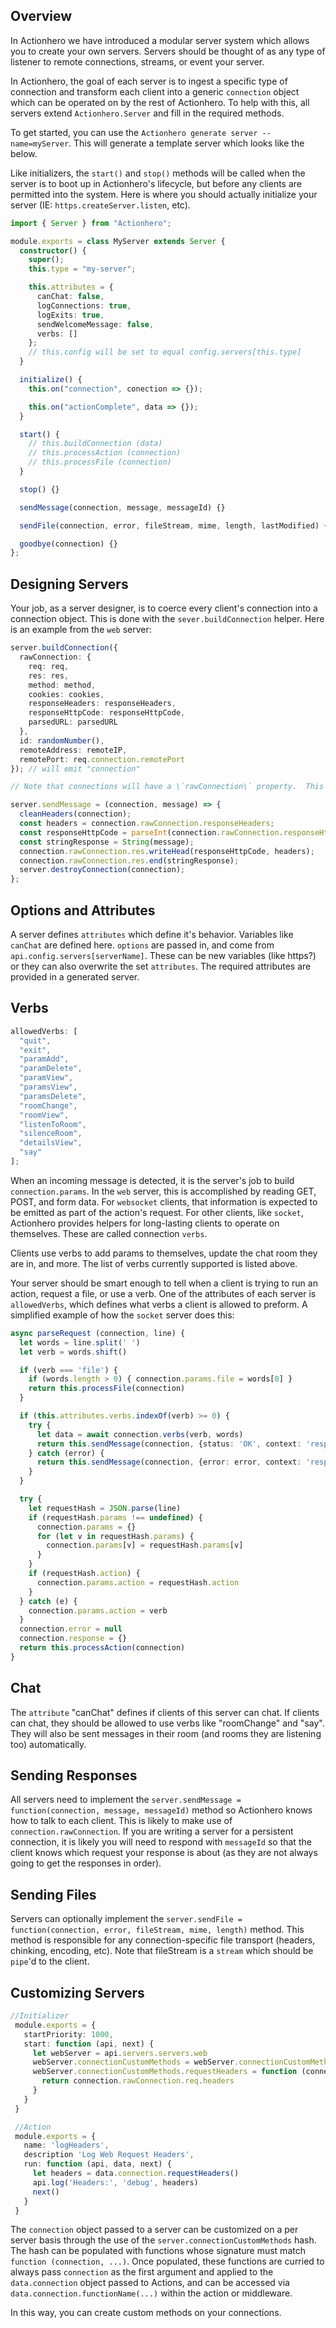 ## Overview

In Actionhero we have introduced a modular server system which allows you to create your own servers. Servers should be thought of as any type of listener to remote connections, streams, or event your server.

In Actionhero, the goal of each server is to ingest a specific type of connection and transform each client into a generic `connection` object which can be operated on by the rest of Actionhero. To help with this, all servers extend `Actionhero.Server` and fill in the required methods.

To get started, you can use the `Actionhero generate server --name=myServer`. This will generate a template server which looks like the below.

Like initializers, the `start()` and `stop()` methods will be called when the server is to boot up in Actionhero's lifecycle, but before any clients are permitted into the system. Here is where you should actually initialize your server (IE: `https.createServer.listen`, etc).

```ts
import { Server } from "Actionhero";

module.exports = class MyServer extends Server {
  constructor() {
    super();
    this.type = "my-server";

    this.attributes = {
      canChat: false,
      logConnections: true,
      logExits: true,
      sendWelcomeMessage: false,
      verbs: []
    };
    // this.config will be set to equal config.servers[this.type]
  }

  initialize() {
    this.on("connection", conection => {});

    this.on("actionComplete", data => {});
  }

  start() {
    // this.buildConnection (data)
    // this.processAction (connection)
    // this.processFile (connection)
  }

  stop() {}

  sendMessage(connection, message, messageId) {}

  sendFile(connection, error, fileStream, mime, length, lastModified) {}

  goodbye(connection) {}
};
```

## Designing Servers

Your job, as a server designer, is to coerce every client's connection into a connection object. This is done with the `sever.buildConnection` helper. Here is an example from the `web` server:

```ts
server.buildConnection({
  rawConnection: {
    req: req,
    res: res,
    method: method,
    cookies: cookies,
    responseHeaders: responseHeaders,
    responseHttpCode: responseHttpCode,
    parsedURL: parsedURL
  },
  id: randomNumber(),
  remoteAddress: remoteIP,
  remotePort: req.connection.remotePort
}); // will emit "connection"

// Note that connections will have a \`rawConnection\` property.  This is where you should store the actual object(s) returned by your server so that you can use them to communicate back with the client.  Again, an example from the \`web\` server:

server.sendMessage = (connection, message) => {
  cleanHeaders(connection);
  const headers = connection.rawConnection.responseHeaders;
  const responseHttpCode = parseInt(connection.rawConnection.responseHttpCode);
  const stringResponse = String(message);
  connection.rawConnection.res.writeHead(responseHttpCode, headers);
  connection.rawConnection.res.end(stringResponse);
  server.destroyConnection(connection);
};
```

## Options and Attributes

A server defines `attributes` which define it's behavior. Variables like `canChat` are defined here. `options` are passed in, and come from `api.config.servers[serverName]`. These can be new variables (like https?) or they can also overwrite the set `attributes`.
The required attributes are provided in a generated server.

## Verbs

```ts
allowedVerbs: [
  "quit",
  "exit",
  "paramAdd",
  "paramDelete",
  "paramView",
  "paramsView",
  "paramsDelete",
  "roomChange",
  "roomView",
  "listenToRoom",
  "silenceRoom",
  "detailsView",
  "say"
];
```

When an incoming message is detected, it is the server's job to build `connection.params`. In the `web` server, this is accomplished by reading GET, POST, and form data. For `websocket` clients, that information is expected to be emitted as part of the action's request. For other clients, like `socket`, Actionhero provides helpers for long-lasting clients to operate on themselves. These are called connection `verbs`.

Clients use verbs to add params to themselves, update the chat room they are in, and more. The list of verbs currently supported is listed above.

Your server should be smart enough to tell when a client is trying to run an action, request a file, or use a verb. One of the attributes of each server is `allowedVerbs`, which defines what verbs a client is allowed to preform. A simplified example of how the `socket` server does this:

```ts
async parseRequest (connection, line) {
  let words = line.split(' ')
  let verb = words.shift()

  if (verb === 'file') {
    if (words.length > 0) { connection.params.file = words[0] }
    return this.processFile(connection)
  }

  if (this.attributes.verbs.indexOf(verb) >= 0) {
    try {
      let data = await connection.verbs(verb, words)
      return this.sendMessage(connection, {status: 'OK', context: 'response', data: data})
    } catch (error) {
      return this.sendMessage(connection, {error: error, context: 'response'})
    }
  }

  try {
    let requestHash = JSON.parse(line)
    if (requestHash.params !== undefined) {
      connection.params = {}
      for (let v in requestHash.params) {
        connection.params[v] = requestHash.params[v]
      }
    }
    if (requestHash.action) {
      connection.params.action = requestHash.action
    }
  } catch (e) {
    connection.params.action = verb
  }
  connection.error = null
  connection.response = {}
  return this.processAction(connection)
}
```

## Chat

The `attribute` "canChat" defines if clients of this server can chat. If clients can chat, they should be allowed to use verbs like "roomChange" and "say". They will also be sent messages in their room (and rooms they are listening too) automatically.

## Sending Responses

All servers need to implement the `server.sendMessage = function(connection, message, messageId)` method so Actionhero knows how to talk to each client. This is likely to make use of `connection.rawConnection`. If you are writing a server for a persistent connection, it is likely you will need to respond with `messageId` so that the client knows which request your response is about (as they are not always going to get the responses in order).

## Sending Files

Servers can optionally implement the `server.sendFile = function(connection, error, fileStream, mime, length)` method. This method is responsible for any connection-specific file transport (headers, chinking, encoding, etc). Note that fileStream is a `stream` which should be `pipe`'d to the client.

## Customizing Servers

```ts
//Initializer
 module.exports = {
   startPriority: 1000,
   start: function (api, next) {
     let webServer = api.servers.servers.web
     webServer.connectionCustomMethods = webServer.connectionCustomMethods || {}
     webServer.connectionCustomMethods.requestHeaders = function (connection) {
       return connection.rawConnection.req.headers
     }
   }
 }

 //Action
 module.exports = {
   name: 'logHeaders',
   description 'Log Web Request Headers',
   run: function (api, data, next) {
     let headers = data.connection.requestHeaders()
     api.log('Headers:', 'debug', headers)
     next()
   }
 }
```

The `connection` object passed to a server can be customized on a per server basis through the use of the `server.connectionCustomMethods` hash. The hash can be populated with functions whose signature must match `function (connection, ...)`. Once populated, these functions are curried to always pass `connection` as the first argument and applied to the `data.connection` object passed to Actions, and can be accessed via `data.connection.functionName(...)` within the action or middleware.

In this way, you can create custom methods on your connections.
